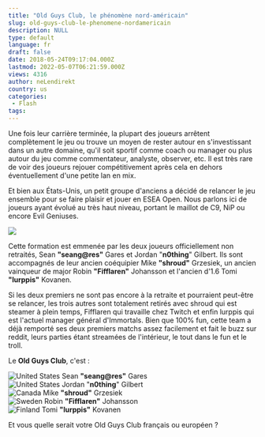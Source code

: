 ```yaml
---
title: "Old Guys Club, le phénomène nord-américain"
slug: old-guys-club-le-phenomene-nordamericain
description: NULL
type: default
language: fr
draft: false
date: 2018-05-24T09:17:04.000Z
lastmod: 2022-05-07T06:21:59.000Z
views: 4316
author: neLendirekt
country: us
categories:
 - Flash
tags:
---
```

Une fois leur carrière terminée, la plupart des joueurs arrêtent complètement le jeu ou trouve un moyen de rester autour en s'investissant dans un autre domaine, qu'il soit sportif comme coach ou manager ou plus autour du jeu comme commentateur, analyste, observer, etc. Il est très rare de voir des joueurs rejouer compétitivement après cela en dehors éventuellement d'une petite lan en mix.

Et bien aux États-Unis, un petit groupe d'anciens a décidé de relancer le jeu ensemble pour se faire plaisir et jouer en ESEA Open. Nous parlons ici de joueurs ayant évolué au très haut niveau, portant le maillot de C9, NiP ou encore Evil Geniuses. 

![](https://flickshot-ue.s3.eu-west-2.amazonaws.com/flickshot/article/5b056465ae109/images/xwK3hEDYLOTAD9uKJVwGuZa9b1tCX8fYdiFt1SJL.jpeg)

Cette formation est emmenée par les deux joueurs officiellement non retraités, Sean **"seang@res"** Gares et Jordan "**n0thing**" Gilbert. Ils sont accompagnés de leur ancien coéquipier Mike **"shroud"** Grzesiek, un ancien vainqueur de major Robin **"Fifflaren"** Johansson et l'ancien d'1.6 Tomi **"lurppis"** Kovanen.

Si les deux premiers ne sont pas encore à la retraite et pourraient peut-être se relancer, les trois autres sont totalement retirés avec shroud qui est steamer à plein temps, Fifflaren qui travaille chez Twitch et enfin lurppis qui est l'actuel manager général d'Immortals. Bien que 100% fun, cette team a déjà remporté ses deux premiers matchs assez facilement et fait le buzz sur reddit, leurs parties étant streamées de l'intérieur, le tout dans le fun et le troll. 

Le **Old Guys Club**, c'est :

![United States](/images/countries/us.svg)⁠ Sean **"seang@res"** Gares  
![United States](/images/countries/us.svg)⁠ Jordan "**n0thing**" Gilbert  
![Canada](/images/countries/ca.svg)⁠ Mike **"shroud"** Grzesiek  
![Sweden](/images/countries/se.svg)⁠ Robin **"Fifflaren"** Johansson  
![Finland](/images/countries/fi.svg)⁠ Tomi **"lurppis"** Kovanen

Et vous quelle serait votre Old Guys Club français ou européen ?
